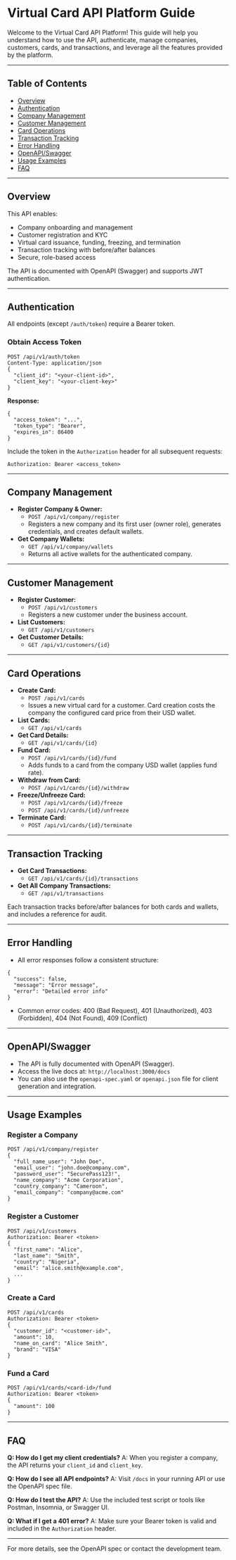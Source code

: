# Virtual Card API Platform Guide

Welcome to the Virtual Card API Platform! This guide will help you understand how to use the API, authenticate, manage companies, customers, cards, and transactions, and leverage all the features provided by the platform.

---

## Table of Contents

- [Overview](#overview)
- [Authentication](#authentication)
- [Company Management](#company-management)
- [Customer Management](#customer-management)
- [Card Operations](#card-operations)
- [Transaction Tracking](#transaction-tracking)
- [Error Handling](#error-handling)
- [OpenAPI/Swagger](#openapiswagger)
- [Usage Examples](#usage-examples)
- [FAQ](#faq)

---

## Overview

This API enables:

- Company onboarding and management
- Customer registration and KYC
- Virtual card issuance, funding, freezing, and termination
- Transaction tracking with before/after balances
- Secure, role-based access

The API is documented with OpenAPI (Swagger) and supports JWT authentication.

---

## Authentication

All endpoints (except `/auth/token`) require a Bearer token.

### Obtain Access Token

```
POST /api/v1/auth/token
Content-Type: application/json
{
  "client_id": "<your-client-id>",
  "client_key": "<your-client-key>"
}
```

**Response:**

```
{
  "access_token": "...",
  "token_type": "Bearer",
  "expires_in": 86400
}
```

Include the token in the `Authorization` header for all subsequent requests:

```
Authorization: Bearer <access_token>
```

---

## Company Management

- **Register Company & Owner:**
  - `POST /api/v1/company/register`
  - Registers a new company and its first user (owner role), generates credentials, and creates default wallets.
- **Get Company Wallets:**
  - `GET /api/v1/company/wallets`
  - Returns all active wallets for the authenticated company.

---

## Customer Management

- **Register Customer:**
  - `POST /api/v1/customers`
  - Registers a new customer under the business account.
- **List Customers:**
  - `GET /api/v1/customers`
- **Get Customer Details:**
  - `GET /api/v1/customers/{id}`

---

## Card Operations

- **Create Card:**
  - `POST /api/v1/cards`
  - Issues a new virtual card for a customer. Card creation costs the company the configured card price from their USD wallet.
- **List Cards:**
  - `GET /api/v1/cards`
- **Get Card Details:**
  - `GET /api/v1/cards/{id}`
- **Fund Card:**
  - `POST /api/v1/cards/{id}/fund`
  - Adds funds to a card from the company USD wallet (applies fund rate).
- **Withdraw from Card:**
  - `POST /api/v1/cards/{id}/withdraw`
- **Freeze/Unfreeze Card:**
  - `POST /api/v1/cards/{id}/freeze`
  - `POST /api/v1/cards/{id}/unfreeze`
- **Terminate Card:**
  - `POST /api/v1/cards/{id}/terminate`

---

## Transaction Tracking

- **Get Card Transactions:**
  - `GET /api/v1/cards/{id}/transactions`
- **Get All Company Transactions:**
  - `GET /api/v1/transactions`

Each transaction tracks before/after balances for both cards and wallets, and includes a reference for audit.

---

## Error Handling

- All error responses follow a consistent structure:

```
{
  "success": false,
  "message": "Error message",
  "error": "Detailed error info"
}
```

- Common error codes: 400 (Bad Request), 401 (Unauthorized), 403 (Forbidden), 404 (Not Found), 409 (Conflict)

---

## OpenAPI/Swagger

- The API is fully documented with OpenAPI (Swagger).
- Access the live docs at: `http://localhost:3000/docs`
- You can also use the `openapi-spec.yaml` or `openapi.json` file for client generation and integration.

---

## Usage Examples

### Register a Company

```
POST /api/v1/company/register
{
  "full_name_user": "John Doe",
  "email_user": "john.doe@company.com",
  "password_user": "SecurePass123!",
  "name_company": "Acme Corporation",
  "country_company": "Cameroon",
  "email_company": "company@acme.com"
}
```

### Register a Customer

```
POST /api/v1/customers
Authorization: Bearer <token>
{
  "first_name": "Alice",
  "last_name": "Smith",
  "country": "Nigeria",
  "email": "alice.smith@example.com",
  ...
}
```

### Create a Card

```
POST /api/v1/cards
Authorization: Bearer <token>
{
  "customer_id": "<customer-id>",
  "amount": 10,
  "name_on_card": "Alice Smith",
  "brand": "VISA"
}
```

### Fund a Card

```
POST /api/v1/cards/<card-id>/fund
Authorization: Bearer <token>
{
  "amount": 100
}
```

---

## FAQ

**Q: How do I get my client credentials?**
A: When you register a company, the API returns your `client_id` and `client_key`.

**Q: How do I see all API endpoints?**
A: Visit `/docs` in your running API or use the OpenAPI spec file.

**Q: How do I test the API?**
A: Use the included test script or tools like Postman, Insomnia, or Swagger UI.

**Q: What if I get a 401 error?**
A: Make sure your Bearer token is valid and included in the `Authorization` header.

---

For more details, see the OpenAPI spec or contact the development team.
